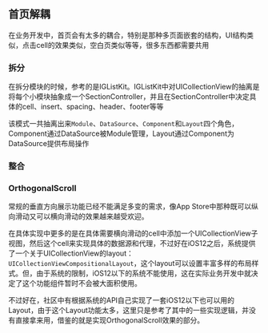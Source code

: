 ##  首页解耦

在业务开发中，首页会有太多的耦合，特别是那种多页面嵌套的结构，UI结构类似，点击cell的效果类似，空白页类似等等，很多东西都需要共用

### 拆分

在拆分模块的时候，参考的是IGListKit。IGListKit中对UICollectionView的抽离是将每个小模块抽象成一个SectionController，并且在SectionController中决定具体的cell、insert、spacing、header、footer等等

该模式一共抽离出来`Module`、`DataSource`、`Component`和`Layout`四个角色，Component通过DataSource被Module管理，Layout通过Component为DataSource提供布局操作

### 整合


### OrthogonalScroll

常规的垂直方向展示功能已经不能满足多变的需求，像App Store中那种既可以纵向滑动又可以横向滑动的效果越来越受欢迎。

在具体实现中更多的是在具体需要横向滑动的cell中添加一个UICollectionView子视图，然后这个cell来实现具体的数据源和代理，不过好在iOS12之后，系统提供了一个关于UICollectionView的layout：`UICollectionViewCompositionalLayout`，这个layout可以设置丰富多样的布局样式。但，由于系统的限制，iOS12以下的系统不能使用，这在实际业务开发中就决定了这个功能组件暂时不会被大面积使用。

不过好在，社区中有根据系统的API自己实现了一套iOS12以下也可以用的Layout，由于这个Layout功能太多，这里只是参考了其中的一些实现逻辑，并没有直接拿来用，借鉴的就是实现OrthogonalScroll效果的部分。



